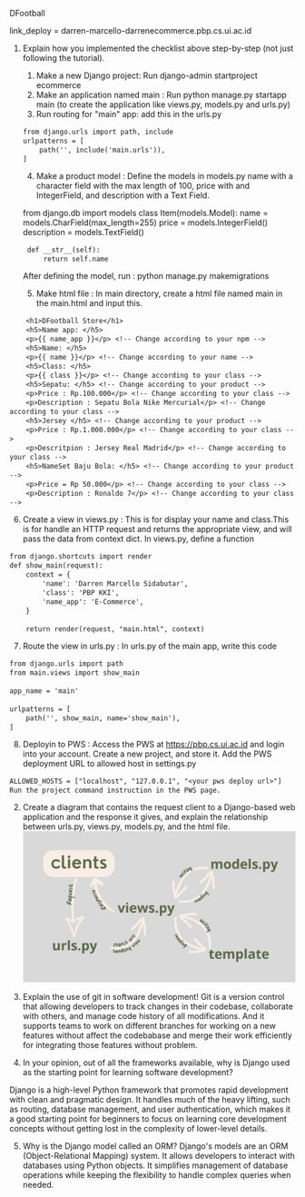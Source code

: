 DFootball

link_deploy = darren-marcello-darrenecommerce.pbp.cs.ui.ac.id
1. Explain how you implemented the checklist above step-by-step (not just following the tutorial).
    1. Make a new Django project:
    Run django-admin startproject ecommerce
    2. Make an application named main :
    Run python manage.py startapp main (to create the application like views.py, models.py and urls.py)
    3. Run routing for "main" app:
    add this in the urls.py

    ```
    from django.urls import path, include
    urlpatterns = [
        path('', include('main.urls')),
    ]
    ```
    4. Make a product model :
    Define the models in models.py name with a character field with the max length of 100, price with and IntegerField, and description with a Text Field.

    from django.db import models
    class Item(models.Model):
        name = models.CharField(max_length=255)
        price = models.IntegerField()
        description = models.TextField()

        def __str__(self):
            return self.name
    
    After defining the model, run : 
    python manage.py makemigrations
    
    5. Make html file :
    In main directory, create a html file named main in the main.html and input this. 
```
    <h1>DFootball Store</h1>
    <h5>Name app: </h5>
    <p>{{ name_app }}</p> <!-- Change according to your npm -->
    <h5>Name: </h5>
    <p>{{ name }}</p> <!-- Change according to your name -->
    <h5>Class: </h5>
    <p>{{ class }}</p> <!-- Change according to your class -->
    <h5>Sepatu: </h5> <!-- Change according to your product -->
    <p>Price : Rp.100.000</p> <!-- Change according to your class -->
    <p>Description : Sepatu Bola Nike Mercurial</p> <!-- Change according to your class -->
    <h5>Jersey </h5> <!-- Change according to your product -->
    <p>Price : Rp.1.000.000</p> <!-- Change according to your class -->
    <p>Descritpion : Jersey Real Madrid</p> <!-- Change according to your class -->
    <h5>NameSet Baju Bola: </h5> <!-- Change according to your product -->
    <p>Price = Rp 50.000</p> <!-- Change according to your class -->
    <p>Description : Ronaldo 7</p> <!-- Change according to your class -->
```


   6. Create a view in views.py :
    This is for display your name and class.This is for handle an HTTP  request and returns the appropriate view, and will pass the data from context dict. In views.py, define a function 

    from django.shortcuts import render
    def show_main(request):
        context = {
            'name': 'Darren Marcello Sidabutar',
            'class': 'PBP KKI',
            'name_app': 'E-Commerce',
        }

        return render(request, "main.html", context)

   7. Route the view in urls.py :
    In urls.py of the main app, write this code

    from django.urls import path
    from main.views import show_main

    app_name = 'main'

    urlpatterns = [
        path('', show_main, name='show_main'),
    ]

   8. Deployin to PWS :
    Access the PWS at https://pbp.cs.ui.ac.id and login into your account. Create a new project, and store it. Add the PWS deployment URL to allowed host in settings.py

    ALLOWED_HOSTS = ["localhost", "127.0.0.1", "<your pws deploy url>"]
    Run the project command instruction in the PWS page.

2. Create a diagram that contains the request client to a Django-based web application and the response it gives, and explain the 
relationship between urls.py, views.py, models.py, and the html file.
![](image/diagram.jpg)


3. Explain the use of git in software development!
Git is a version control that allowing developers to track changes in their codebase, collaborate with others, and manage code history of all modifications. And it supports teams to work on different branches for working on a new features without affect the codebabase and merge their work efficiently for integrating those features without problem.

4. In your opinion, out of all the frameworks available, why is Django used as the starting point for learning software development?

Django is a high-level Python framework that promotes rapid development with clean and pragmatic design. It handles much of the heavy lifting, such as routing, database management, and user authentication, which makes it a good starting point for beginners to focus on learning core development concepts without getting lost in the complexity of lower-level details.


5. Why is the Django model called an ORM?
Django's models are an ORM (Object-Relational Mapping) system. It allows developers to interact with databases using Python objects. It simplifies management of database operations while keeping the flexibility to handle complex queries when needed.
